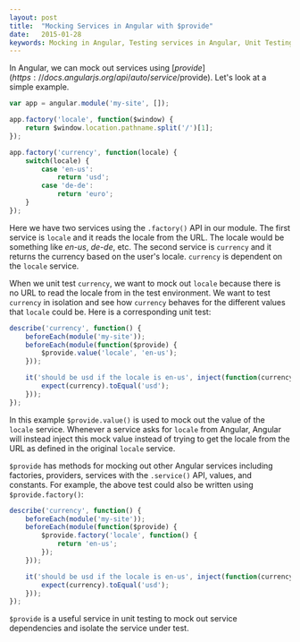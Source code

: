 ```yaml
---
layout: post
title:  "Mocking Services in Angular with $provide"
date:   2015-01-28
keywords: Mocking in Angular, Testing services in Angular, Unit Testing Angular services, Unit tests, Jasmine unit testing
---
```


In Angular, we can mock out services using [$provide](https://docs.angularjs.org/api/auto/service/$provide). Let's look at a simple example.

```js
var app = angular.module('my-site', []);

app.factory('locale', function($window) {
	return $window.location.pathname.split('/')[1];
});

app.factory('currency', function(locale) {
	switch(locale) {
		case 'en-us':
			return 'usd';
		case 'de-de':
			return 'euro';
	}
});
```

Here we have two services using the `.factory()` API in our module. The first service is `locale` and it reads the locale from the URL. The locale would be something like _en-us_, _de-de_, etc. The second service is `currency` and it returns the currency based on the user's locale. `currency` is dependent on the `locale` service.

When we unit test `currency`, we want to mock out `locale` because there is no URL to read the locale from in the test environment. We want to test `currency` in isolation and see how `currency` behaves for the different values that `locale` could be. Here is a corresponding unit test:

```js
describe('currency', function() {
	beforeEach(module('my-site'));
	beforeEach(module(function($provide) {
		$provide.value('locale', 'en-us');
	}));

	it('should be usd if the locale is en-us', inject(function(currency) {
		expect(currency).toEqual('usd');
	}));
});
```

In this example `$provide.value()` is used to mock out the value of the `locale` service. Whenever a service asks for `locale` from Angular, Angular will instead inject this mock value instead of trying to get the locale from the URL as defined in the original `locale` service.

`$provide` has methods for mocking out other Angular services including factories, providers, services with the `.service()` API, values, and constants. For example, the above test could also be written using `$provide.factory()`:

```js
describe('currency', function() {
	beforeEach(module('my-site'));
	beforeEach(module(function($provide) {
		$provide.factory('locale', function() {
			return 'en-us';
		});
	}));

	it('should be usd if the locale is en-us', inject(function(currency) {
		expect(currency).toEqual('usd');
	}));
});
```

`$provide` is a useful service in unit testing to mock out service dependencies and isolate the service under test.
